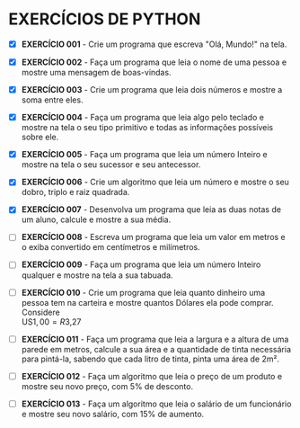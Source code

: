 # EXERCÍCIOS DE PYTHON

- [x] **EXERCÍCIO 001** - Crie um programa que escreva "Olá, Mundo!" na tela.

- [x] **EXERCÍCIO 002** - Faça um programa que leia o nome de uma pessoa e mostre uma mensagem de boas-vindas.

- [x] **EXERCÍCIO 003** - Crie um programa que leia dois números e mostre a soma entre eles.

- [x] **EXERCÍCIO 004** - Faça um programa que leia algo pelo teclado e mostre na tela o seu tipo primitivo e todas as informações possíveis sobre ele.

- [x] **EXERCÍCIO 005** - Faça um programa que leia um número Inteiro e mostre na tela o seu sucessor e seu antecessor.

- [x] **EXERCÍCIO 006** - Crie um algoritmo que leia um número e mostre o seu dobro, triplo e raiz quadrada.

- [x] **EXERCÍCIO 007** - Desenvolva um programa que leia as duas notas de um aluno, calcule e mostre a sua média.

- [ ] **EXERCÍCIO 008** - Escreva um programa que leia um valor em metros e o exiba convertido em centímetros e milímetros.

- [ ] **EXERCÍCIO 009** - Faça um programa que leia um número Inteiro qualquer e mostre na tela a sua tabuada.

- [ ] **EXERCÍCIO 010** - Crie um programa que leia quanto dinheiro uma pessoa tem na carteira e mostre quantos Dólares ela pode comprar.  
Considere  
US$1,00 = R$3,27

- [ ] **EXERCÍCIO 011** - Faça um programa que leia a largura e a altura de uma parede em metros, calcule a sua área e a quantidade de tinta necessária para pintá-la, sabendo que cada litro de tinta, pinta uma área de 2m².

- [ ] **EXERCÍCIO 012** - Faça um algoritmo que leia o preço de um produto e mostre seu novo preço, com 5% de desconto.

- [ ] **EXERCÍCIO 013** - Faça um algoritmo que leia o salário de um funcionário e mostre seu novo salário, com 15% de aumento.
